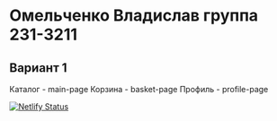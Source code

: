 # Омельченко Владислав группа 231-3211 
## Вариант 1
Каталог - main-page
Корзина - basket-page
Профиль - profile-page

[![Netlify Status](https://api.netlify.com/api/v1/badges/456b06ac-3b5c-4799-a9d3-badf670451b6/deploy-status)](https://app.netlify.com/sites/webdev-exam-2024-1-ad2sa/deploys)
